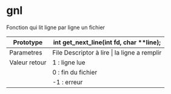 # gnl

Fonction qui lit ligne par ligne un fichier

| Prototype | int get_next_line(int fd, char **line); |
| --- | --- |
| Parametres | File Descriptor à lire \| la ligne a remplir |
| Valeur retour | 1 : ligne lue |
| | 0 : fin du fichier |
| | -1 : erreur |
